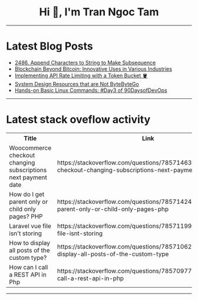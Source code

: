 <h1 align="center">Hi 👋, I'm Tran Ngoc Tam</h1>

---

# Latest Blog Posts 
<!-- BLOG-POST-LIST:START -->
- [2486. Append Characters to String to Make Subsequence](https://dev.to/mdarifulhaque/2486-append-characters-to-string-to-make-subsequence-5633)
- [Blockchain Beyond Bitcoin: Innovative Uses in Various Industries](https://dev.to/bingecoder89/blockchain-beyond-bitcoin-innovative-uses-in-various-industries-5boo)
- [Implementing API Rate Limiting with a Token Bucket 🪣](https://dev.to/keploy/implementing-api-rate-limiting-with-a-token-bucket-jmd)
- [System Design Resources that are Not ByteByteGo](https://dev.to/vladi-stevanovic/system-design-resources-that-are-not-bytebytego-1h2j)
- [Hands-on Basic Linux Commands: #Day3 of 90DaysofDevOps](https://dev.to/oncloud7/hands-on-basic-linux-commands-day3-of-90daysofdevops-49ma)
<!-- BLOG-POST-LIST:END -->

---

# Latest stack oveflow activity
<table>
  <tr><th>Title</th><th>Link</th></tr>
  <!-- STACKOVERFLOW:START --><tr><td>Woocommerce checkout changing subscriptions next payment date</td><td>https://stackoverflow.com/questions/78571463/woocommerce-checkout-changing-subscriptions-next-payment-date</td></tr><tr><td>How do I get parent only or child only pages? PHP</td><td>https://stackoverflow.com/questions/78571424/how-do-i-get-parent-only-or-child-only-pages-php</td></tr><tr><td>Laravel vue file isn&#39;t storing</td><td>https://stackoverflow.com/questions/78571199/laravel-vue-file-isnt-storing</td></tr><tr><td>How to display all posts of the custom type?</td><td>https://stackoverflow.com/questions/78571062/how-to-display-all-posts-of-the-custom-type</td></tr><tr><td>How can I call a REST API in Php</td><td>https://stackoverflow.com/questions/78570977/how-can-i-call-a-rest-api-in-php</td></tr><!-- STACKOVERFLOW:END -->
</table>

---


